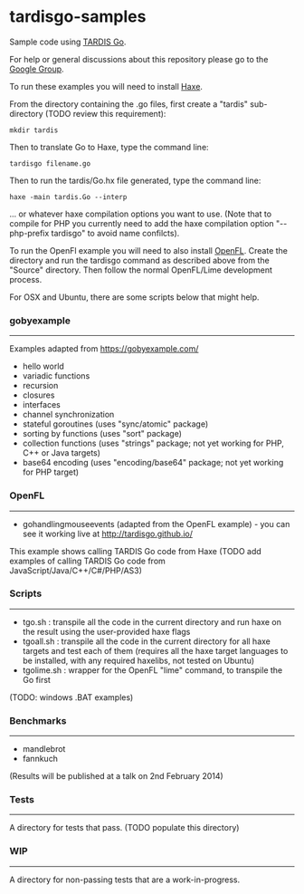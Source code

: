 tardisgo-samples
================

Sample code using [TARDIS Go](https://github.com/tardisgo/tardisgo).


For help or general discussions about this repository please go to the [Google Group](https://groups.google.com/d/forum/tardisgo).


To run these examples you will need to install [Haxe](http://haxe.org).

From the directory containing the .go files, first create a "tardis" sub-directory (TODO review this requirement):
```
mkdir tardis
```
Then to translate Go to Haxe, type the command line: 
```
tardisgo filename.go
``` 

Then to run the tardis/Go.hx file generated, type the command line: 
```
haxe -main tardis.Go --interp
```
... or whatever haxe compilation options you want to use. (Note that to compile for PHP you currently need to add the haxe compilation option "--php-prefix tardisgo" to avoid name confilcts).

To run the OpenFl example you will need to also install [OpenFL](http://openfl.org). Create the directory and run the tardisgo command as described above from the "Source" directory. Then follow the normal OpenFL/Lime development process.

For OSX and Ubuntu, there are some scripts below that might help.

### gobyexample
---
Examples adapted from https://gobyexample.com/
- hello world
- variadic functions
- recursion
- closures
- interfaces
- channel synchronization
- stateful goroutines (uses "sync/atomic" package)
- sorting by functions (uses "sort" package)
- collection functions (uses "strings" package; not yet working for PHP, C++ or Java targets)
- base64 encoding (uses "encoding/base64" package; not yet working for PHP target)

### OpenFL 
---
- gohandlingmouseevents (adapted from the OpenFL example) - you can see it working live at http://tardisgo.github.io/

This example shows calling TARDIS Go code from Haxe (TODO add examples of calling TARDIS Go code from JavaScript/Java/C++/C#/PHP/AS3)

### Scripts 
---
- tgo.sh : transpile all the code in the current directory and run haxe on the result using the user-provided haxe flags
- tgoall.sh : transpile all the code in the current directory for all haxe targets and test each of them (requires all the haxe target languages to be installed, with any required haxelibs, not tested on Ubuntu)
- tgolime.sh : wrapper for the OpenFL "lime" command, to transpile the Go first

(TODO: windows .BAT examples)


### Benchmarks
---
- mandlebrot
- fannkuch

(Results will be published at a talk on 2nd February 2014)

### Tests
---
A directory for tests that pass. (TODO populate this directory)

### WIP
---
A directory for non-passing tests that are a work-in-progress.









 
